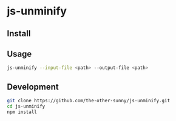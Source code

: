 # js-unminify

## Install

## Usage

```sh
js-unminify --input-file <path> --output-file <path>
```

## Development

```sh
git clone https://github.com/the-other-sunny/js-unminify.git
cd js-unminify
npm install
```

